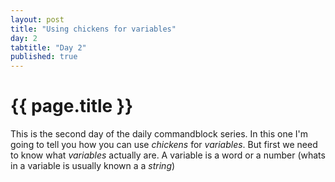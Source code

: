 ```yaml
---
layout: post
title: "Using chickens for variables"
day: 2
tabtitle: "Day 2"
published: true
---
```

# {{ page.title }}
This is the second day of the daily commandblock series. In this one I'm going to tell you how you can use *chickens* for *variables*.
But first we need to know what *variables* actually are. A variable is a word or a number (whats in a variable is usually known a a *string*)
